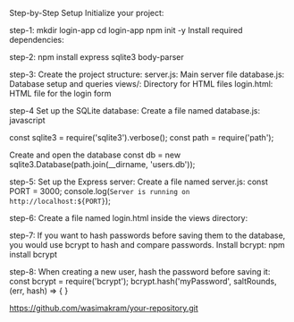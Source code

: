 Step-by-Step Setup
Initialize your project:

step-1:
mkdir login-app
cd login-app
npm init -y
Install required dependencies:

step-2:
npm install express sqlite3 body-parser

step-3:
Create the project structure:
server.js: Main server file
database.js: Database setup and queries
views/: Directory for HTML files
login.html: HTML file for the login form

step-4
Set up the SQLite database:
Create a file named database.js:
javascript

const sqlite3 = require('sqlite3').verbose();
const path = require('path');

Create and open the database
const db = new sqlite3.Database(path.join(__dirname, 'users.db'));

step-5:
Set up the Express server:
Create a file named server.js:
const PORT = 3000;
console.log(`Server is running on http://localhost:${PORT}`);

step-6:
Create a file named login.html inside the views directory:

step-7:
If you want to hash passwords before saving them to the database, you would use bcrypt to hash and compare passwords. Install bcrypt:
npm install bcrypt

step-8:
When creating a new user, hash the password before saving it:
const bcrypt = require('bcrypt');
bcrypt.hash('myPassword', saltRounds, (err, hash) => {
}

https://github.com/wasimakram/your-repository.git
